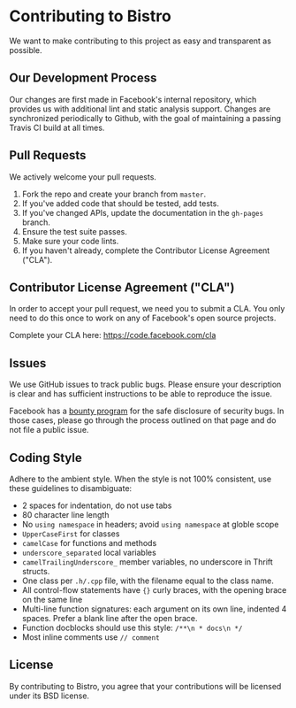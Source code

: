 # Contributing to Bistro

We want to make contributing to this project as easy and transparent as
possible.

## Our Development Process

Our changes are first made in Facebook's internal repository, which provides
us with additional lint and static analysis support.  Changes are
synchronized periodically to Github, with the goal of maintaining a passing
Travis CI build at all times.

## Pull Requests

We actively welcome your pull requests.
1. Fork the repo and create your branch from `master`. 
2. If you've added code that should be tested, add tests.
3. If you've changed APIs, update the documentation in the `gh-pages` branch.
4. Ensure the test suite passes. 
5. Make sure your code lints. 
6. If you haven't already, complete the Contributor License Agreement ("CLA").

## Contributor License Agreement ("CLA")

In order to accept your pull request, we need you to submit a CLA. You only need
to do this once to work on any of Facebook's open source projects.

Complete your CLA here: <https://code.facebook.com/cla>

## Issues  

We use GitHub issues to track public bugs. Please ensure your description is
clear and has sufficient instructions to be able to reproduce the issue.

Facebook has a [bounty program](https://www.facebook.com/whitehat/) for the
safe disclosure of security bugs.  In those cases, please go through the
process outlined on that page and do not file a public issue.

## Coding Style  

Adhere to the ambient style. When the style is not 100% consistent, use
these guidelines to disambiguate:

* 2 spaces for indentation, do not use tabs
* 80 character line length
* No `using namespace` in headers; avoid `using namespace` at globle scope
* `UpperCaseFirst` for classes
* `camelCase` for functions and methods
* `underscore_separated` local variables
* `camelTrailingUnderscore_` member variables, no underscore in Thrift structs.
* One class per `.h/.cpp` file, with the filename equal to the class name.
* All control-flow statements have `{}` curly braces, with the opening brace
  on the same line
* Multi-line function signatures: each argument on its own line, indented 4
  spaces. Prefer a blank line after the open brace.
* Function docblocks should use this style: `/**\n * docs\n */`
* Most inline comments use `// comment`

## License

By contributing to Bistro, you agree that your contributions will be
licensed under its BSD license.
